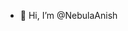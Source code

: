 - 👋 Hi, I’m @NebulaAnish



<!---
NebulaAnish/NebulaAnish is a ✨ special ✨ repository because its `README.md` (this file) appears on your GitHub profile.
You can click the Preview link to take a look at your changes.
--->
